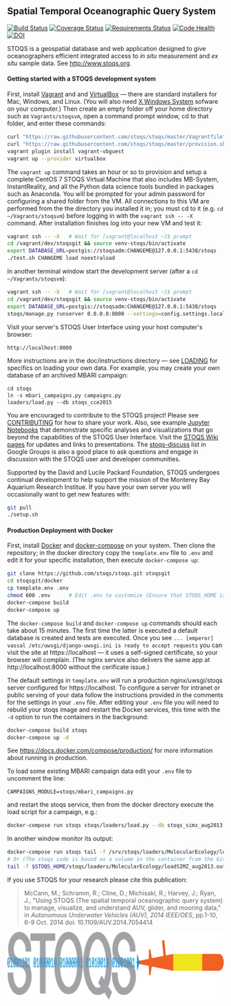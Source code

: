 Spatial Temporal Oceanographic Query System
-------------------------------------------

[![Build Status](https://travis-ci.org/stoqs/stoqs.svg)](https://travis-ci.org/stoqs/stoqs/branches)
[![Coverage Status](https://coveralls.io/repos/stoqs/stoqs/badge.svg?branch=master&service=github)](https://coveralls.io/github/stoqs/stoqs?branch=master)
[![Requirements Status](https://requires.io/github/stoqs/stoqs/requirements.svg?branch=master)](https://requires.io/github/stoqs/stoqs/requirements/?branch=master)
[![Code Health](https://landscape.io/github/stoqs/stoqs/master/landscape.svg?style=flat)](https://landscape.io/github/stoqs/stoqs)
[![DOI](https://zenodo.org/badge/20654/stoqs/stoqs.svg)](https://zenodo.org/badge/latestdoi/20654/stoqs/stoqs)

STOQS is a geospatial database and web application designed to give oceanographers
efficient integrated access to *in situ* measurement and *ex situ* sample data.
See http://www.stoqs.org.

#### Getting started with a STOQS development system 

First, install [Vagrant](https://www.vagrantup.com/) and and [VirtualBox](https://www.virtualbox.org/)
&mdash; there are standard installers for Mac, Windows, and Linux. (You will also need 
[X Windows System](doc/instructions/XWINDOWS.md) sofware on your computer.) Then create an empty folder off your 
home directory such as `Vagrants/stoqsvm`, open a command prompt window, cd to that folder, and enter these 
commands:

```bash
curl "https://raw.githubusercontent.com/stoqs/stoqs/master/Vagrantfile" -o Vagrantfile
curl "https://raw.githubusercontent.com/stoqs/stoqs/master/provision.sh" -o provision.sh
vagrant plugin install vagrant-vbguest
vagrant up --provider virtualbox
```

The `vagrant up` command takes an hour or so to provision and setup a complete CentOS 7 
STOQS Virtual Machine that also includes MB-System, InstantReality, and all the Python data science 
tools bundled in packages such as Anaconda.  You will be prompted for your admin password
for configuring a shared folder from the VM.  All connections to this VM are 
performed from the the directory you installed it in; you must cd to it (e.g. `cd
~/Vagrants/stoqsvm`) before logging in with the `vagrant ssh -- -X` command.  After 
installation finishes log into your new VM and test it:

```bash
vagrant ssh -- -X   # Wait for [vagrant@localhost ~]$ prompt
cd /vagrant/dev/stoqsgit && source venv-stoqs/bin/activate
export DATABASE_URL=postgis://stoqsadm:CHANGEME@127.0.0.1:5438/stoqs
./test.sh CHANGEME load noextraload
```

In another terminal window start the development server (after a `cd ~/Vagrants/stoqsvm`):

```bash
vagrant ssh -- -X   # Wait for [vagrant@localhost ~]$ prompt
cd /vagrant/dev/stoqsgit && source venv-stoqs/bin/activate
export DATABASE_URL=postgis://stoqsadm:CHANGEME@127.0.0.1:5438/stoqs
stoqs/manage.py runserver 0.0.0.0:8000 --settings=config.settings.local
```

Visit your server's STOQS User Interface using your host computer's browser:

    http://localhost:8008

More instructions are in the doc/instructions directory &mdash; see [LOADING](doc/instructions/LOADING.md) 
for specifics on loading your own data. For example, you may create your own database of an archived MBARI campaign:

    cd stoqs
    ln -s mbari_campaigns.py campaigns.py
    loaders/load.py --db stoqs_cce2015

You are encouraged to contribute to the STOQS project! Please see [CONTRIBUTING](CONTRIBUTING.md)
for how to share your work.  Also, see example 
[Jupyter Notebooks](http://nbviewer.jupyter.org/github/stoqs/stoqs/blob/master/stoqs/contrib/notebooks)
that demonstrate specific analyses and visualizations that go beyond the capabilities of the STOQS User Interface.
Visit the [STOQS Wiki pages](https://github.com/stoqs/stoqs/wiki) for updates and links to presentations.
The [stoqs-discuss](https://groups.google.com/forum/#!forum/stoqs-discuss) list in Google Groups is also 
a good place to ask questions and engage in discussion with the STOQS user and developer communities.

Supported by the David and Lucile Packard Foundation, STOQS undergoes continual development
to help support the mission of the Monterey Bay Aquarium Research Institue.  If you have your
own server you will occasionally want to get new features with:

```bash
git pull
./setup.sh
```

#### Production Deployment with Docker

First, install [Docker](https://www.docker.com/) and [docker-compose](https://docs.docker.com/compose/install/)
on your system.  Then clone the repository; in the docker directory copy the `template.env` file to `.env` 
and edit it for your specific installation, then execute `docker-compose up`:

```bash
git clone https://github.com/stoqs/stoqs.git stoqsgit
cd stoqsgit/docker
cp template.env .env
chmod 600 .env      # Edit .env to customize (Ensure that STOQS_HOME is set to the full path of stoqsgit)
docker-compose build
docker-compose up
```
The `docker-compose build` and `docker-compose up` commands should each take about 15 minutes.
The first time the latter is executed a default database is created and tests are executed.
Once you see `... [emperor] vassal /etc/uwsgi/django-uwsgi.ini is ready to accept requests`
you can visit the site at https://localhost &mdash; it uses a self-signed certificate, so your
browser will complain. (The nginx service also delivers the same app at http://localhost:8000
without the cerificate issue.)

The default settings in `template.env` will run a production nginx/uwsgi/stoqs server configured
for https://localhost.  To configure a server for intranet or public serving of
your data follow the instructions provided in the comments for the settings in your `.env` file.
After editing your `.env` file you will need to rebuild your stoqs image and restart the Docker 
services, this time with the `-d` option to run the containers in the background:

```bash
docker-compose build stoqs
docker-compose up -d
```

See https://docs.docker.com/compose/production/ for more information about running in production.

To load some existing MBARI campaign data edit your `.env` file to uncomment the line:

```
CAMPAIGNS_MODULE=stoqs/mbari_campaigns.py
```

and restart the stoqs service, then from the docker directory execute the load script for a campaign, e.g.:

```bash
docker-compose run stoqs stoqs/loaders/load.py --db stoqs_simz_aug2013
```

In another window monitor its output:

```bash
docker-compose run stoqs tail -f /srv/stoqs/loaders/MolecularEcology/loadSIMZ_aug2013.out
# Or (The stoqs code is bound as a volume in the container from the GitHub cloned location)
tail -f $STOQS_HOME/stoqs/loaders/MolecularEcology/loadSIMZ_aug2013.out
```


If you use STOQS for your research please cite this publication:

> McCann, M.; Schramm, R.; Cline, D.; Michisaki, R.; Harvey, J.; Ryan, J., "Using STOQS (The spatial 
> temporal oceanographic query system) to manage, visualize, and understand AUV, glider, and mooring data," 
> in *Autonomous Underwater Vehicles (AUV), 2014 IEEE/OES*, pp.1-10, 6-9 Oct. 2014
> doi: 10.1109/AUV.2014.7054414

![STOQS logo](stoqs/static/images/STOQS_logo_gray1_689.png)
